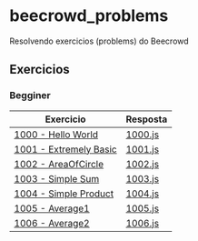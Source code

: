 # beecrowd_problems
Resolvendo exercicios (problems) do Beecrowd

## Exercicios 
### Begginer
| Exercicio | Resposta | 
| --- | --- | 
| [1000 - Hello World](https://judge.beecrowd.com/en/problems/view/1000) | [1000.js](/HelloWorld/)
| [1001 - Extremely Basic](https://judge.beecrowd.com/en/problems/view/1001) | [1001.js](/extremelyBasic/)
| [1002 - AreaOfCircle](https://judge.beecrowd.com/en/problems/view/1002) | [1002.js](AreaOfCircle/)
| [1003 - Simple Sum ](https://judge.beecrowd.com/en/problems/view/1003) | [1003.js](/simpleSum/)
| [1004 - Simple Product](https://judge.beecrowd.com/en/problems/view/1004) | [1004.js](/simpleProduct/) 
| [1005 - Average1](https://judge.beecrowd.com/en/problems/viwe/1005) | [1005.js](/Average1/)
| [1006 - Average2](https://judge.beecrowd.com/en/problems/viwe/1006) | [1006.js](/Average2/)